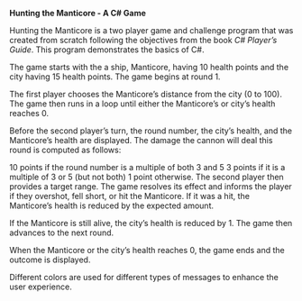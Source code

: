 **Hunting the Manticore - A C# Game**

Hunting the Manticore is a two player game and challenge program that was created from scratch following the objectives from the book *C# Player’s Guide*. This program demonstrates the basics of C#. 

The game starts with the a ship, Manticore, having 10 health points and the city having 15 health points. The game begins at round 1.

The first player chooses the Manticore’s distance from the city (0 to 100). The game then runs in a loop until either the Manticore’s or city’s health reaches 0.

Before the second player’s turn, the round number, the city’s health, and the Manticore’s health are displayed. The damage the cannon will deal this round is computed as follows:

10 points if the round number is a multiple of both 3 and 5
3 points if it is a multiple of 3 or 5 (but not both)
1 point otherwise.
The second player then provides a target range. The game resolves its effect and informs the player if they overshot, fell short, or hit the Manticore. If it was a hit, the Manticore’s health is reduced by the expected amount.

If the Manticore is still alive, the city’s health is reduced by 1. The game then advances to the next round.

When the Manticore or the city’s health reaches 0, the game ends and the outcome is displayed.

Different colors are used for different types of messages to enhance the user experience.
